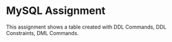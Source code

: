 # MySQL Assignment
This assignment shows a table created with DDL Commands, DDL Constraints, DML Commands.
